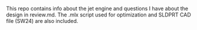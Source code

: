This repo contains info about the jet engine and questions I have about the design in review.md. The .mlx script used for optimization and SLDPRT CAD file (SW24) are also included.

